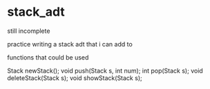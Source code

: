 # stack_adt

still incomplete

practice writing a stack adt that i can add to

functions that could be used


Stack newStack();
void push(Stack s, int num);
int pop(Stack s);
void deleteStack(Stack s);
void showStack(Stack s);